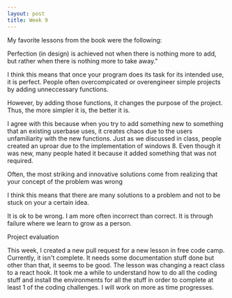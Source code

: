 ```yaml
---
layout: post
title: Week 9
---
```


My favorite lessons from the book were the following:

Perfection (in design) is achieved not when there is nothing more to add, but rather when there is nothing more to take away."

I think this means that once your program does its task for its intended use, it is perfect.
People often overcompicated or overengineer simple projects by adding unneccessary functions.

However, by adding those functions, it changes the purpose of the project.  Thus, the more simpler it is,
the better it is.

I agree with this because when you try to add something new to something that an existing userbase uses,
it creates chaos due to the users unfamiliarity with the new functions.  Just as we discussed in class,
people created an uproar due to the implementation of windows 8.  Even though it was new, many people hated it
because it added something that was not required.

Often, the most striking and innovative solutions come from realizing that your concept of the problem was wrong

I think this means that there are many solutions to a problem and not to be stuck on your a certain idea.

It is ok to be wrong.  I am more often incorrect than correct.  It is through failure where we learn to grow
as a person.

Project evaluation

This week, I created a new pull request for a new lesson in free code camp.
Currently, it isn't complete.  It needs some documentation stuff done but other than that, it seems to be good.
The lesson was  changing a react class to a react hook.
It took me a while to understand how to do all the coding stuff and install the environments for all the stuff
in order to complete at least 1 of the coding challenges.  I will work on more as time progresses.
